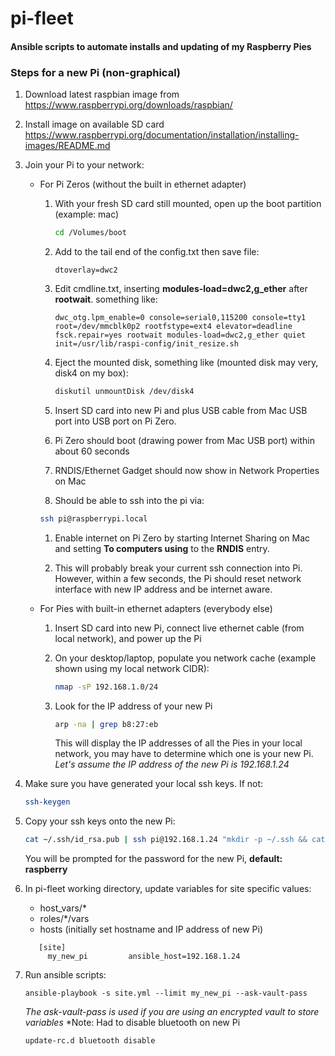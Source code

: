 # pi-fleet

#### Ansible scripts to automate installs and updating of my Raspberry Pies

### Steps for a new Pi (non-graphical)

1. Download latest raspbian image from https://www.raspberrypi.org/downloads/raspbian/

1. Install image on available SD card https://www.raspberrypi.org/documentation/installation/installing-images/README.md

1. Join your Pi to your network:
    - For Pi Zeros (without the built in ethernet adapter)
    
        1. With your fresh SD card still mounted, open up the boot partition (example: mac)
            ```bash
            cd /Volumes/boot
            ```
            
        1. Add to the tail end of the config.txt then save file:
            ```
            dtoverlay=dwc2
            ```
        
        1. Edit cmdline.txt, inserting **modules-load=dwc2,g_ether** after **rootwait**.
        something like:
            ```
            dwc_otg.lpm_enable=0 console=serial0,115200 console=tty1 root=/dev/mmcblk0p2 rootfstype=ext4 elevator=deadline fsck.repair=yes rootwait modules-load=dwc2,g_ether quiet init=/usr/lib/raspi-config/init_resize.sh
            ```
        
        1. Eject the mounted disk, something like (mounted disk may very, disk4 on my box):
            ```bash
            diskutil unmountDisk /dev/disk4
            ```
        
        1. Insert SD card into new Pi and plus USB cable from Mac USB port into USB port on Pi Zero.
        
        1. Pi Zero should boot (drawing power from Mac USB port) within about 60 seconds
        
        1. RNDIS/Ethernet Gadget should now show in Network Properties on Mac
        
        1. Should be able to ssh into the pi via:
        ```bash
        ssh pi@raspberrypi.local
        ```
        
        1. Enable internet on Pi Zero by starting Internet Sharing on Mac and setting **To computers using** to the **RNDIS** entry.
        
        1. This will probably break your current ssh connection into Pi. However, within a few seconds, the Pi should reset network interface with new IP address and be internet aware.
        
    - For Pies with built-in ethernet adapters (everybody else)
        1. Insert SD card into new Pi, connect live ethernet cable (from local network), and power up the Pi
    
        1. On your desktop/laptop, populate you network cache (example shown using my local network CIDR): 
            ```bash
            nmap -sP 192.168.1.0/24
            ```
        
        1. Look for the IP address of your new Pi
            ```bash
            arp -na | grep b8:27:eb
            ```
           This will display the IP addresses of all the Pies in your local network, you may have to determine which one is your new Pi.
           *Let's assume the IP address of the new Pi is 192.168.1.24*   
   
1. Make sure you have generated your local ssh keys. If not:
    ```bash
    ssh-keygen
    ```
    
1. Copy your ssh keys onto the new Pi:
    ```bash
    cat ~/.ssh/id_rsa.pub | ssh pi@192.168.1.24 "mkdir -p ~/.ssh && cat >>  ~/.ssh/authorized_keys"
    ```
   You will be prompted for the password for the new Pi, **default: raspberry**

1. In pi-fleet working directory, update variables for site specific values:
   - host_vars/*
   - roles/*/vars
   - hosts (initially set hostname and IP address of new Pi)
   
   ```
      [site]
        my_new_pi         ansible_host=192.168.1.24
   ```

1. Run ansible scripts:
    ```
    ansible-playbook -s site.yml --limit my_new_pi --ask-vault-pass
    ```
    *The ask-vault-pass is used if you are using an encrypted vault to store variables*
    *Note: Had to disable bluetooth on new Pi 
    ```
    update-rc.d bluetooth disable
    ```